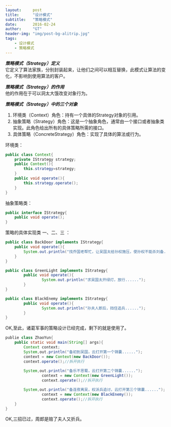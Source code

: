 ```yaml
---
layout:     post
title:      "设计模式"
subtitle:   "策略模式"
date:       2016-02-24
author:     "GT"
header-img: "img/post-bg-alitrip.jpg"
tags:
    - 设计模式
    - 策略模式
---
```

<div id="top"></div>

***策略模式（Strategy）定义***  
它定义了算法家族，分别封装起来，让他们之间可以相互替换，此模式让算法的变化，不影响到使用算法的客户。

***策略模式（Strategy）的作用***  
他的作用在于可以洞太大饿改变对象行为。  


***策略模式（Strategy）中的三个对象***  

1. 环境类（Context）角色：持有一个具体的Strategy对象的引用。
2. 抽象策略（Strategy）角色：这是一个抽象角色，通常由一个接口或者抽象类实现。此角色给出所有的具体策略所需的接口。
3. 具体策略（ConcreteStrategy）角色：实现了具体的算法或行为。

环境类：  

```java
public class Context{
	private IStrategy strategy;
	public Context(){
		this.strategy=strategy;
	}
	public void operate(){
		this.strategy.operate();
	}
}
```

抽象策略类：  

```java
public interface IStrategy{
	public void operate();
}
```

策略的具体实现类 一、二、三 ：  

```java
public class BackDoor implements IStrategy{
	public void operate(){
		System.out.println("找乔国老帮忙，让吴国太给孙权施压，使孙权不能杀刘备......");
	}
}

public class GreenLight implements IStrategy{
        public void operate(){
                System.out.println("求吴国太开绿灯，放行......");
        }
}

public class BlackEnemy implements IStrategy{
        public void operate(){
                System.out.println("孙夫人断后，挡住追兵......");
        }
}
```

OK,至此，诸葛军事的策略设计已经完成，剩下的就是使用了。  

```java
publie class ZhaoYun{
	public static void main(String[] args){
		Context context;
		System,out.println("备初到吴国，云打开第一个锦囊......");
		context = new Context(new BackDoor());
		context.operate();//拆开执行
		
		System,out.println("备乐不思蜀，云打开第二个锦囊......");
                context = new Context(new GreenLight());
                context.operate();//拆开执行

		System,out.println("备连夜离吴，权派兵追讨，云打开第三个锦囊......");
                context = new Context(new BlackEnemy());
                context.operate();//拆开执行
	}
}
```

OK,三招已过，周郎是赔了夫人又折兵。








<div id="footer"></div>

